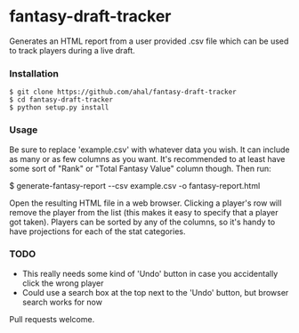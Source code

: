 # fantasy-draft-tracker
Generates an HTML report from a user provided .csv file which can be used to track players during a live draft.

### Installation

    $ git clone https://github.com/ahal/fantasy-draft-tracker
    $ cd fantasy-draft-tracker
    $ python setup.py install

### Usage

Be sure to replace 'example.csv' with whatever data you wish. It can include as many or as few columns as you want. It's recommended to at least have some sort of "Rank" or "Total Fantasy Value" column though. Then run:

   $ generate-fantasy-report --csv example.csv -o fantasy-report.html

Open the resulting HTML file in a web browser. Clicking a player's row will remove the player from the list (this makes it easy to specify that a player got taken). Players can be sorted by any of the columns, so it's handy to have projections for each of the stat categories.

### TODO

* This really needs some kind of 'Undo' button in case you accidentally click the wrong player
* Could use a search box at the top next to the 'Undo' button, but browser search works for now

Pull requests welcome.
